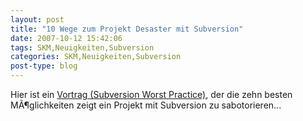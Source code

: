 ```yaml
---
layout: post
title: "10 Wege zum Projekt Desaster mit Subversion"
date: 2007-10-12 15:42:06
tags: SKM,Neuigkeiten,Subversion
categories: SKM,Neuigkeiten,Subversion
post-type: blog
---
```

Hier ist ein <a href="http://www.red-bean.com/fitz/presentations/2007-07-27-OSCON-svn-worst-practices.pdf"  title="Subversion Worst Practice">Vortrag (Subversion Worst Practice)</a>, der die zehn besten MÃ¶glichkeiten zeigt ein Projekt mit Subversion zu sabotorieren...